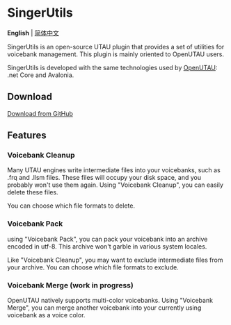 # SingerUtils
**English** | [简体中文](README_zh.md)

SingerUtils is an open-source UTAU plugin that provides a set of utilities for voicebank management. This plugin is mainly oriented to OpenUTAU users.

SingerUtils is developed with the same technologies used by [OpenUTAU](https://github.com/stakira/OpenUtau): .net Core and Avalonia.

## Download
[Download from GitHub](https://github.com/oxygen-dioxide/SingerUtils/releases)

## Features
### Voicebank Cleanup
Many UTAU engines write intermediate files into your voicebanks, such as .frq and .llsm files. These files will occupy your disk space, and you probably won't use them again. Using "Voicebank Cleanup", you can easily delete these files.

You can choose which file formats to delete.

### Voicebank Pack
using "Voicebank Pack", you can pack your voicebank into an archive encoded in utf-8. This archive won't garble in various system locales.

Like "Voicebank Cleanup", you may want to exclude intermediate files from your archive. You can choose which file formats to exclude.

### Voicebank Merge (work in progress)
OpenUTAU natively supports multi-color voicebanks. Using "Voicebank Merge", you can merge another voicebank into your currently using voicebank as a voice color.